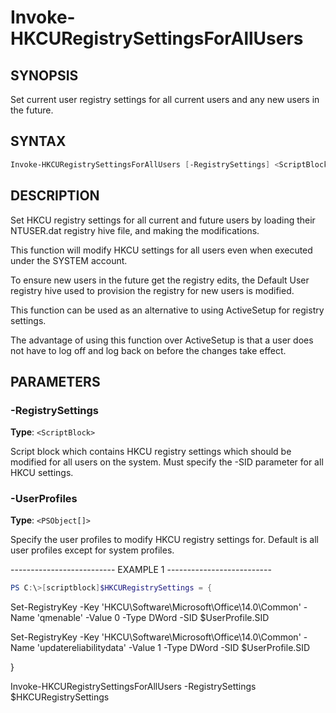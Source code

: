 Invoke-HKCURegistrySettingsForAllUsers
======================================

SYNOPSIS
--------

Set current user registry settings for all current users and any new
users in the future.

SYNTAX
------

```powershell
Invoke-HKCURegistrySettingsForAllUsers [-RegistrySettings] <ScriptBlock> [[-UserProfiles] <PSObject[]>] [<CommonParameters>]
```

DESCRIPTION
-----------

Set HKCU registry settings for all current and future users by loading
their NTUSER.dat registry hive file, and making the modifications.

This function will modify HKCU settings for all users even when executed
under the SYSTEM account.

To ensure new users in the future get the registry edits, the Default
User registry hive used to provision the registry for new users is
modified.

This function can be used as an alternative to using ActiveSetup for
registry settings.

The advantage of using this function over ActiveSetup is that a user
does not have to log off and log back on before the changes take effect.

PARAMETERS
----------

### -RegistrySettings

**Type**: `<ScriptBlock>`

Script block which contains HKCU registry settings which should be
modified for all users on the system. Must specify the -SID parameter
for all HKCU settings.

### -UserProfiles

**Type**: `<PSObject[]>`

Specify the user profiles to modify HKCU registry settings for. Default
is all user profiles except for system profiles.

-------------------------- EXAMPLE 1 --------------------------

```powershell
PS C:\>[scriptblock]$HKCURegistrySettings = {
```

Set-RegistryKey -Key 'HKCU\Software\Microsoft\Office\14.0\Common'
-Name 'qmenable' -Value 0 -Type DWord -SID $UserProfile.SID

Set-RegistryKey -Key 'HKCU\Software\Microsoft\Office\14.0\Common'
-Name 'updatereliabilitydata' -Value 1 -Type DWord -SID $UserProfile.SID

}

Invoke-HKCURegistrySettingsForAllUsers -RegistrySettings
$HKCURegistrySettings
